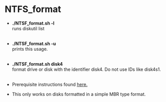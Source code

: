 # NTFS_format

- **./NTSF_format.sh -l**
    <br />
    runs diskutil list
    <br /><br />
- **./NTSF_format.sh -u**
    <br />
    prints this usage.
    <br /><br />
- **./NTSF_format.sh disk4**
    <br />
    format drive or disk with the identifier disk4. Do not use IDs like disk4s1.
    <br /><br />
    
- Prerequisite instructions found <a href="https://github.com/osxfuse/osxfuse/wiki/NTFS-3G" target="">here.</a>
- This only works on disks formatted in a simple MBR type format.
